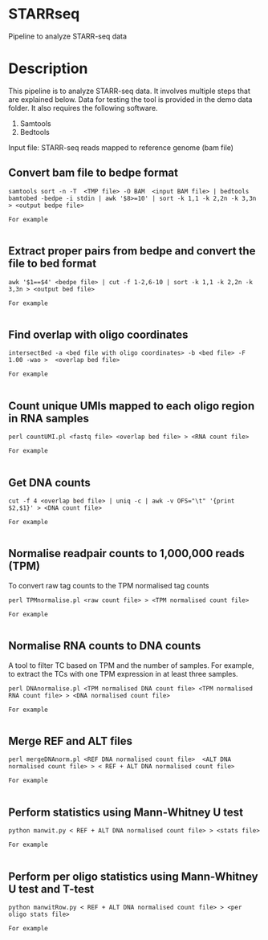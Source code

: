 # STARRseq
Pipeline to analyze STARR-seq data

# Description 

This pipeline is to analyze STARR-seq data. It involves multiple steps that are explained below. Data for testing the tool is provided in the demo data folder. It also requires the following software.

1. Samtools
2. Bedtools

Input file: STARR-seq reads mapped to reference genome (bam file)

## Convert bam file to bedpe format

````
samtools sort -n -T  <TMP file> -O BAM  <input BAM file> | bedtools bamtobed -bedpe -i stdin | awk '$8>=10' | sort -k 1,1 -k 2,2n -k 3,3n > <output bedpe file>

For example


````

## Extract proper pairs from bedpe and convert the file to bed format

```
awk '$1==$4' <bedpe file> | cut -f 1-2,6-10 | sort -k 1,1 -k 2,2n -k 3,3n > <output bed file>

For example


```

## Find overlap with oligo coordinates

````
intersectBed -a <bed file with oligo coordinates> -b <bed file> -F 1.00 -wao >  <overlap bed file>

For example


````

## Count unique UMIs mapped to each oligo region in RNA samples 

````
perl countUMI.pl <fastq file> <overlap bed file> > <RNA count file>

For example


````

## Get DNA counts

````
cut -f 4 <overlap bed file> | uniq -c | awk -v OFS="\t" '{print $2,$1}' > <DNA count file>

For example


````
## Normalise readpair counts to 1,000,000 reads (TPM)

To convert raw tag counts to the TPM normalised tag counts 

````
perl TPMnormalise.pl <raw count file> > <TPM normalised count file>

For example


````

## Normalise RNA counts to DNA counts

A tool to filter TC based on TPM and the number of samples. For example, to extract the TCs with one TPM expression in at least three samples. 

````
perl DNAnormalise.pl <TPM normalised DNA count file> <TPM normalised RNA count file> > <DNA normalised count file>

For example


````

## Merge REF and ALT files 

````
perl mergeDNAnorm.pl <REF DNA normalised count file>  <ALT DNA normalised count file> > < REF + ALT DNA normalised count file>

For example


````

## Perform statistics using Mann-Whitney U test

````
python manwit.py < REF + ALT DNA normalised count file> > <stats file>

For example


````

## Perform per oligo statistics using Mann-Whitney U test and T-test

````
python manwitRow.py < REF + ALT DNA normalised count file> > <per oligo stats file>

For example


````
